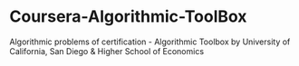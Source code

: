 # Coursera-Algorithmic-ToolBox
Algorithmic problems of certification - Algorithmic Toolbox by University of California, San Diego &amp; Higher School of Economics
